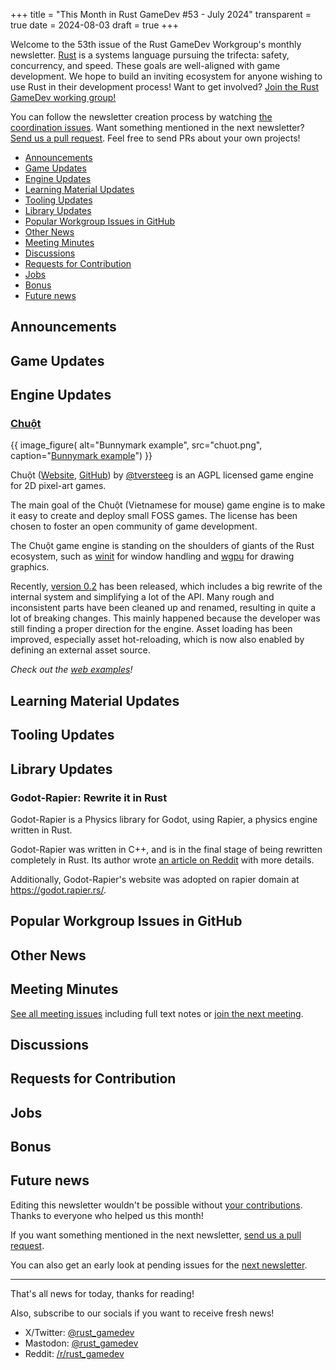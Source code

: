 +++
title = "This Month in Rust GameDev #53 - July 2024"
transparent = true
date = 2024-08-03
draft = true
+++

<!-- no toc -->

<!-- Check the post with markdownlint-->

Welcome to the 53th issue of the Rust GameDev Workgroup's
monthly newsletter.
[Rust] is a systems language pursuing the trifecta:
safety, concurrency, and speed.
These goals are well-aligned with game development.
We hope to build an inviting ecosystem for anyone wishing
to use Rust in their development process!
Want to get involved? [Join the Rust GameDev working group!][join]

You can follow the newsletter creation process
by watching [the coordination issues][coordination].
Want something mentioned in the next newsletter?
[Send us a pull request][pr].
Feel free to send PRs about your own projects!

[Rust]: https://rust-lang.org
[join]: https://github.com/rust-gamedev/wg#join-the-fun
[pr]: https://github.com/rust-gamedev/rust-gamedev.github.io
[coordination]: https://github.com/rust-gamedev/rust-gamedev.github.io/issues?q=label%3Acoordination

- [Announcements](#announcements)
- [Game Updates](#game-updates)
- [Engine Updates](#engine-updates)
- [Learning Material Updates](#learning-material-updates)
- [Tooling Updates](#tooling-updates)
- [Library Updates](#library-updates)
- [Popular Workgroup Issues in GitHub](#popular-workgroup-issues-in-github)
- [Other News](#other-news)
- [Meeting Minutes](#meeting-minutes)
- [Discussions](#discussions)
- [Requests for Contribution](#requests-for-contribution)
- [Jobs](#jobs)
- [Bonus](#bonus)
- [Future news](#future-news)

<!--
Ideal section structure is:

```
### [Title]

{{ image_figure(
    alt="image/GIF description",
    src="image link",
    caption="image caption") }}

OR

{{ video_figure(
    type="video/mp4", 
    src="my-video.mp4", 
    caption="optional video caption") }}

A paragraph or two with a summary and [useful links].

_Discussions:
[/r/rust](https://reddit.com/r/rust/todo),
[twitter](https://twitter.com/todo/status/123456)_

[Title]: https://first.link
[useful links]: https://other.link
```

If needed, a section can be split into subsections with a "------" delimiter.
-->

## Announcements

## Game Updates

## Engine Updates

### [Chuột][chuot-website]

{{ image_figure(
    alt="Bunnymark example",
    src="chuot.png",
    caption="[Bunnymark example](https://tversteeg.nl/chuot/examples/bunnymark/)") }}

Chuột ([Website][chuot-website], [GitHub][chuot-github]) by [@tversteeg]
is an AGPL licensed game engine for 2D pixel-art games.

The main goal of the Chuột (Vietnamese for mouse) game engine is to make it easy to create and deploy small FOSS games.
The license has been chosen to foster an open community of game development.

The Chuột game engine is standing on the shoulders of giants of the Rust ecosystem,
such as [winit] for window handling and [wgpu] for drawing graphics.

Recently, [version 0.2][chuot-0.2] has been released, which includes a big rewrite
of the internal system and simplifying a lot of the API.
Many rough and inconsistent parts have been cleaned up and renamed,
resulting in quite a lot of breaking changes.
This mainly happened because the developer was still finding a proper direction for the engine.
Asset loading has been improved, especially asset hot-reloading,
which is now also enabled by defining an external asset source.

_Check out the [web examples][chuot-examples]!_

[chuot-website]: https://tversteeg.nl/chuot
[chuot-github]: https://github.com/tversteeg/chuot
[chuot-0.2]: https://github.com/tversteeg/chuot/releases/tag/chuot-v0.2.0
[chuot-examples]: https://tversteeg.nl/chuot/examples
[winit]: https://docs.rs/winit
[wgpu]: https://docs.rs/wgpu
[@tversteeg]: https://github.com/tversteeg

## Learning Material Updates

## Tooling Updates

## Library Updates

### Godot-Rapier: Rewrite it in Rust

Godot-Rapier is a Physics library for Godot, using Rapier,
a physics engine written in Rust.

Godot-Rapier was written in C++, and is in the final stage of
being rewritten completely in Rust. Its author wrote [an article on
Reddit](https://www.reddit.com/r/godot/comments/1dtoufn/rewriting_godots_physics_server_in_rust/) with more details.

Additionally, Godot-Rapier's website was adopted on rapier
domain at
https://godot.rapier.rs/.

## Popular Workgroup Issues in GitHub

<!-- Up to 10 links to interesting issues -->

## Other News

<!-- One-liners for plan items that haven't got their own sections. -->

## Meeting Minutes

<!-- Up to 10 most important notes + a link to the full details -->

[See all meeting issues][label_meeting] including full text notes
or [join the next meeting][join].

[label_meeting]: https://github.com/rust-gamedev/wg/issues?q=label%3Ameeting

## Discussions

<!-- Links to handpicked reddit/twitter/urlo/etc threads that provide
useful information -->

## Requests for Contribution

<!-- Links to "good first issue"-labels or direct links to specific tasks -->

## Jobs

<!-- An optional section for new jobs related to Rust gamedev -->

## Bonus

<!-- Bonus section to make the newsletter more interesting
and highlight events from the past. -->

## Future news

<!-- Section to get more people involved in writing news. -->

Editing this newsletter wouldn't be possible without [your contributions][news_current_prs]. 
Thanks to everyone who helped us this month!

If you want something mentioned in the next newsletter, [send us a pull request][pr].

You can also get an early look at pending issues for the [next newsletter][news_future_prs].

[news_current_prs]: https://github.com/rust-gamedev/rust-gamedev.github.io/pulls?q=is%3Apr+in%3Atitle+%27N53%27
[news_future_prs]: https://github.com/rust-gamedev/rust-gamedev.github.io/pulls?q=is%3Apr+in%3Atitle+%27N54%27

------

That's all news for today, thanks for reading!

Also, subscribe to our socials if you want to receive fresh news!
- X/Twitter: [@rust_gamedev][@x_rust_gamedev]
- Mastodon: [@rust_gamedev][@mastodon_rust_gamedev]
- Reddit: [/r/rust_gamedev][/r/rust_gamedev]

<!--
TODO: Add real links and un-comment once this post is published
**Discuss this post on**:
[/r/rust_gamedev](TODO),
[Mastodon](TODO),
[Twitter](TODO),
[Discord](https://discord.gg/yNtPTb2).
-->

[/r/rust_gamedev]: https://reddit.com/r/rust_gamedev
[@x_rust_gamedev]: https://twitter.com/rust_gamedev
[@mastodon_rust_gamedev]: https://mastodon.gamedev.place/@rust_gamedev
